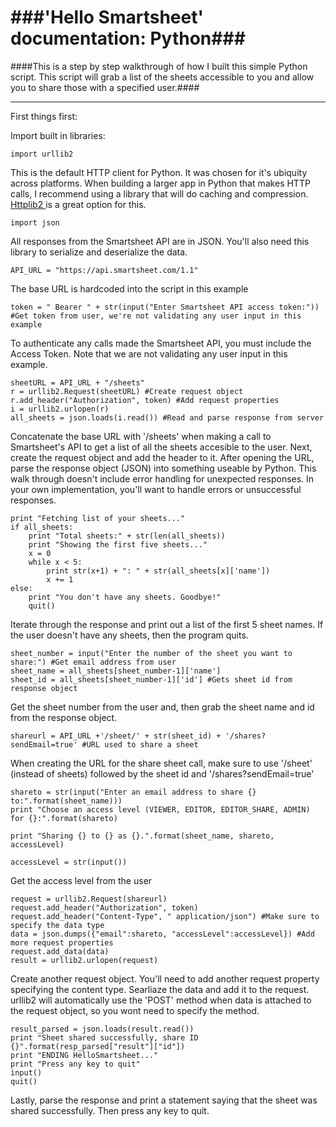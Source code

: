 ###'Hello Smartsheet' documentation: Python###
========
####This is a step by step walkthrough of how I built this simple Python script. This script will grab a list of the sheets accessible to you and allow you to share those with a specified user.####

-------
First things first:

Import  built in libraries:

	import urllib2

This is the default HTTP client for Python. It was chosen for it's ubiquity across platforms. When building a larger app in Python that makes HTTP calls, I recommend using a library that will do caching and compression. <a href = "https://code.google.com/p/httplib2/"> Httplib2 </a> is a great option for this.

	import json

All responses from the Smartsheet API are in JSON. You'll also need this library to serialize and deserialize the data.

	API_URL = "https://api.smartsheet.com/1.1"
The base URL is hardcoded into the script in this example

	token = " Bearer " + str(input("Enter Smartsheet API access token:")) #Get token from user, we're not validating any user input in this example
	
To authenticate any calls made the Smartsheet API, you must include the Access Token. Note that we are not validating any user input in this example.

	sheetURL = API_URL + "/sheets" 
	r = urllib2.Request(sheetURL) #Create request object
	r.add_header("Authorization", token) #Add request properties
	i = urllib2.urlopen(r) 
	all_sheets = json.loads(i.read()) #Read and parse response from server
	
Concatenate the base URL with '/sheets' when making a call to Smartsheet's API to get a list of all the sheets accesible to the user. Next, create the request object and add the header to it. After opening the URL, parse the response object (JSON) into something useable by Python. This walk through doesn't include error handling for unexpected responses. In your own implementation, you'll want to handle errors or unsuccessful responses. 

	print "Fetching list of your sheets..."
	if all_sheets:
    	print "Total sheets:" + str(len(all_sheets))
    	print "Showing the first five sheets..."
    	x = 0
    	while x < 5:
        	print str(x+1) + ": " + str(all_sheets[x]['name'])
        	x += 1
	else:
    	print "You don't have any sheets. Goodbye!"
    	quit()

Iterate through the response and print out a list of the first 5 sheet names. If the user doesn't have any sheets, then the program quits.

	sheet_number = input("Enter the number of the sheet you want to share:") #Get email address from user
	sheet_name = all_sheets[sheet_number-1]['name']
	sheet_id = all_sheets[sheet_number-1]['id'] #Gets sheet id from response object

Get the sheet number from the user and, then grab the sheet name and id from the response object. 

	shareurl = API_URL +'/sheet/' + str(sheet_id) + '/shares?sendEmail=true' #URL used to share a sheet

When creating the URL for the share sheet call, make sure to use '/sheet' (instead of sheets) followed by the sheet id and '/shares?sendEmail=true' 

	shareto = str(input("Enter an email address to share {} to:".format(sheet_name))) 
	print "Choose an access level (VIEWER, EDITOR, EDITOR_SHARE, ADMIN) for {}:".format(shareto)
	
	print "Sharing {} to {} as {}.".format(sheet_name, shareto, accessLevel)
	
	accessLevel = str(input())
	
Get the access level from the user

	request = urllib2.Request(shareurl)
	request.add_header("Authorization", token)
	request.add_header("Content-Type", " application/json") #Make sure to specify the data type
	data = json.dumps({"email":shareto, "accessLevel":accessLevel}) #Add more request properties
	request.add_data(data)
	result = urllib2.urlopen(request)

Create another request object. You'll need to add another request property specifying the content type. Searliaze the data and add it to the request. urllib2 will automatically use the 'POST' method when data is attached to the request object, so you wont need to specify the method.

	result_parsed = json.loads(result.read()) 
	print "Sheet shared successfully, share ID {}".format(resp_parsed["result"]["id"])
	print "ENDING HelloSmartsheet..."
	print "Press any key to quit"
	input()
	quit()

    	
Lastly, parse the response and print a statement saying that the sheet was shared successfully. Then press any key to quit. 
